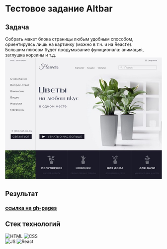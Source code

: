# Тестовое задание Altbar
## Задача
Собрать макет блока страницы любым удобным способом, ориентируясь лишь на
картинку (можно в т.ч. и на React’e).\
Большим плюсом будет продумывание функционала: анимация, заглушка корзины и т.д.
![img](./src/images/Readme.jpg)
## Результат
### [ссылка на gh-pages](http://isildurrr1.github.io/flowers)
## Стек технологий
![HTML](https://img.shields.io/badge/HTML5-E34F26?style=for-the-badge&logo=html5&logoColor=white)
![CSS](	https://img.shields.io/badge/CSS3-1572B6?style=for-the-badge&logo=css3&logoColor=white)\
![JS](https://img.shields.io/badge/JavaScript-F7DF1E?style=for-the-badge&logo=javascript&logoColor=black)
![React](https://img.shields.io/badge/React-20232A?style=for-the-badge&logo=react&logoColor=61DAFB)
